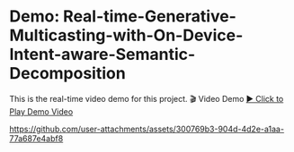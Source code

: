 # Demo: Real-time-Generative-Multicasting-with-On-Device-Intent-aware-Semantic-Decomposition
This is the real-time video demo for this project.
🎬 Video Demo
[▶️ Click to Play Demo Video](https://github.com/Xinkai-Liu/Demo-Real-time-Intent-aware-Semantic-Multicast/releases/download/demo_video/Github.Demo.Video.v1.mp4)

https://github.com/user-attachments/assets/300769b3-904d-4d2e-a1aa-77a687e4abf8

